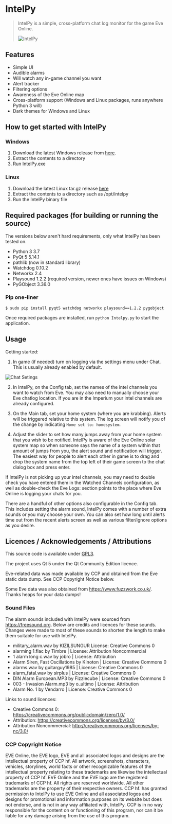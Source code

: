 # IntelPy

> IntelPy is a simple, cross-platform chat log monitor for the game Eve Online.
>
> ![IntelPy](https://i.imgur.com/HmTz4rl.png)
>
>

## Features

* Simple UI
* Audible alarms
* Will watch any in-game channel you want
* Alert tracker
* Filtering options
* Awareness of the Eve Online map
* Cross-platform support (Windows and Linux packages, runs anywhere Python 3 will)
* Dark themes for Windows and Linux

## How to get started with IntelPy

### Windows

1. Download the latest Windows release from [here](https://github.com/Riifta/intelpy/releases/latest).
2. Extract the contents to a directory 
3. Run IntelPy.exe
 
### Linux

1. Download the latest Linux tar.gz release [here](https://github.com/Riifta/intelpy/releases/latest)
2. Extract the contents to a directory such as /opt/intelpy 
3. Run the IntelPy binary file

## Required packages (for building or running the source)
 
The versions below aren't hard requirements, only what IntelPy has been tested on.

* Python 3 3.7 
* PyQt 5 5.14.1 
* pathlib (now in standard library)
* Watchdog 0.10.2 
* Networkx 2.4
* Playsound 1.2.2 (required version, newer ones have issues on Windows)
* PyGObject 3.36.0 

### Pip one-liner
```shell
$ sudo pip install pyqt5 watchdog networkx playsound==1.2.2 pygobject
```

Once required packages are installed, run ```python Intelpy.py``` to start the application. 

## Usage

Getting started:

1. In game (if needed) turn on logging via the settings menu under Chat. This is usually already enabled by default. 

![Chat Setings](https://i.imgur.com/SWErZWy.png)

2. In IntelPy, on the Config tab, set the names of the intel channels you want to watch from Eve. You may also need to manually choose
your Eve chatlog location. If you are in the Imperium your intel channels are already configured. 

3. On the Main tab, set your home system (where you are krabbing). Alerts will be triggered relative to this system. The log
screen will notify you of the change by indicating `Home set to: homesystem`.

4. Adjust the slider to set how many jumps away from your home system that you wish to be notified. IntelPy is aware
of the Eve Online solar system map so when someone says the name of a system within that amount of jumps from you, 
the alert sound and notification will trigger. The easiest way for people to alert each other in game is to drag and drop the 
system name from the top left of their game screen to the chat dialog box and press enter. 

If IntelPy is not picking up your intel channels, you may need to double check you have entered them in the Watched 
Channels configuration, as well as double-check the Eve Logs: section points to the place where Eve Online is logging
your chats for you. 

There are a handful of other options also configurable in the Config tab. This includes setting the alarm sound, IntelPy
comes with a number of extra sounds or you may choose your own. You can also set how long until alerts time out from the
recent alerts screen as well as various filter/ignore options as you desire.

## Licences / Acknowledgements / Attributions

This source code is available under [GPL3](https://www.gnu.org/licenses/gpl-3.0.en.html). 

The project uses Qt 5 under the Qt Community Edition licence.

Eve-related data was made available by CCP and obtained from the Eve static data dump. See CCP Copyright Notice below.

Some Eve data was also obtained from https://www.fuzzwork.co.uk/. Thanks heaps for your data dumps!

### Sound Files

The alarm sounds included with IntelPy were sourced from https://freesound.org. Below are credits and licences for these 
sounds. Changes were made to most of these sounds to shorten the length to make them suitable for use with IntelPy. 

* military_alarm.wav by KIZILSUNGUR  License: Creative Commons 0
* alarming 1.flac by Timbre | License: Attribution Noncommercial
* 1 alarm long c.wav by jobro | License: Attribution
* Alarm Siren, Fast Oscillations by Kinoton | License: Creative Commons 0
* alarms.wav by guitarguy1985 | License: Creative Commons 0
* alarm_fatal.wav by sirplus | License: Creative Commons 0
* DIN Alarm European.MP3 by Fizzlecube | License: Creative Commons 0
* 003 - Invasion Alarm.mp3 by o_ultimo | License: Attribution
* Alarm No. 1 by Vendarro | License: Creative Commons 0

Links to sound licences:
* Creative Commons 0: https://creativecommons.org/publicdomain/zero/1.0/
* Attribution: https://creativecommons.org/licenses/by/3.0/
* Attribution Noncommercial: http://creativecommons.org/licenses/by-nc/3.0/


### CCP Copyright Notice

EVE Online, the EVE logo, EVE and all associated logos and designs are the intellectual property of CCP hf. All artwork, screenshots, characters, vehicles, storylines, world facts or other recognizable features of the intellectual property relating to these trademarks are likewise the intellectual property of CCP hf. EVE Online and the EVE logo are the registered trademarks of CCP hf. All rights are reserved worldwide. All other trademarks are the property of their respective owners. CCP hf. has granted permission to IntelPy to use EVE Online and all associated logos and designs for promotional and information purposes on its website but does not endorse, and is not in any way affiliated with, IntelPy. CCP is in no way responsible for the content on or functioning of this program, nor can it be liable for any damage arising from the use of this program.
